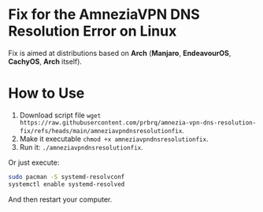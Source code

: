 # Fix for the AmneziaVPN DNS Resolution Error on Linux

Fix is aimed at distributions based on **Arch** (**Manjaro**, **EndeavourOS**, **CachyOS**, **Arch** itself).

# How to Use

1) Download script file `wget https://raw.githubusercontent.com/prbrq/amnezia-vpn-dns-resolution-fix/refs/heads/main/amneziavpndnsresolutionfix`.
2) Make it executable `chmod +x amneziavpndnsresolutionfix`.
3) Run it: `./amneziavpndnsresolutionfix`.

Or just execute:

```sh
sudo pacman -S systemd-resolvconf
systemctl enable systemd-resolved
```

And then restart your computer.